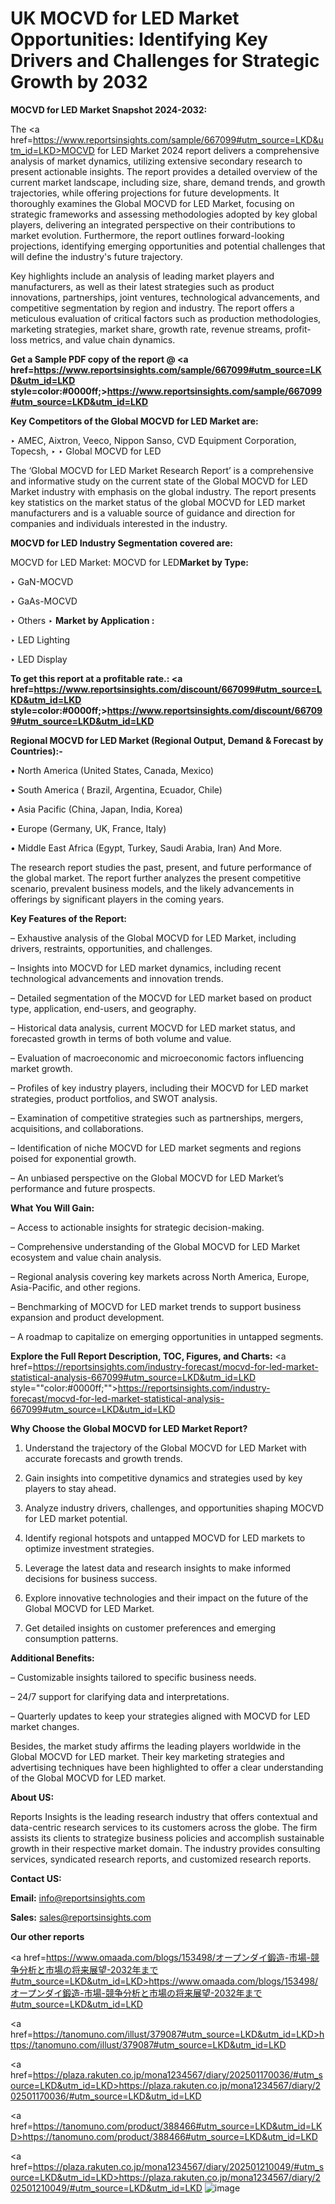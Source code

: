 # UK MOCVD for LED Market Opportunities: Identifying Key Drivers and Challenges for Strategic Growth by 2032

<strong>MOCVD for LED Market Snapshot 2024-2032:</strong>

The <a href=https://www.reportsinsights.com/sample/667099#utm_source=LKD&utm_id=LKD>MOCVD for LED Market 2024 report</a> delivers a comprehensive analysis of market dynamics, utilizing extensive secondary research to present actionable insights. The report provides a detailed overview of the current market landscape, including size, share, demand trends, and growth trajectories, while offering projections for future developments. It thoroughly examines the Global MOCVD for LED Market, focusing on strategic frameworks and assessing methodologies adopted by key global players, delivering an integrated perspective on their contributions to market evolution. Furthermore, the report outlines forward-looking projections, identifying emerging opportunities and potential challenges that will define the industry's future trajectory.

Key highlights include an analysis of leading market players and manufacturers, as well as their latest strategies such as product innovations, partnerships, joint ventures, technological advancements, and competitive segmentation by region and industry. The report offers a meticulous evaluation of critical factors such as production methodologies, marketing strategies, market share, growth rate, revenue streams, profit-loss metrics, and value chain dynamics.

<strong>Get a Sample PDF copy of the report @ <a href=https://www.reportsinsights.com/sample/667099#utm_source=LKD&utm_id=LKD style=color:#0000ff;>https://www.reportsinsights.com/sample/667099#utm_source=LKD&utm_id=LKD</a></strong>

<strong>Key Competitors of the Global MOCVD for LED Market are:</strong>

‣ AMEC, Aixtron, Veeco, Nippon Sanso, CVD Equipment Corporation, Topecsh,
‣ 
‣ Global MOCVD for LED

The ‘Global MOCVD for LED Market Research Report’ is a comprehensive and informative study on the current state of the Global MOCVD for LED Market industry with emphasis on the global industry. The report presents key statistics on the market status of the global MOCVD for LED market manufacturers and is a valuable source of guidance and direction for companies and individuals interested in the industry.

<strong>MOCVD for LED Industry Segmentation covered are:</strong>

MOCVD for LED Market: 
MOCVD for LED<strong>Market by Type:</strong>

‣ GaN-MOCVD

‣ GaAs-MOCVD

‣ Others
‣ 
<strong>Market by Application :</strong>

‣ LED Lighting

‣ LED Display

<strong>To get this report at a profitable rate.: <a href=https://www.reportsinsights.com/discount/667099#utm_source=LKD&utm_id=LKD style=color:#0000ff;>https://www.reportsinsights.com/discount/667099#utm_source=LKD&utm_id=LKD</a></strong>

<strong>Regional MOCVD for LED Market (Regional Output, Demand &amp; Forecast by Countries):-</strong>

• North America (United States, Canada, Mexico)

• South America ( Brazil, Argentina, Ecuador, Chile)

• Asia Pacific (China, Japan, India, Korea)

• Europe (Germany, UK, France, Italy)

• Middle East Africa (Egypt, Turkey, Saudi Arabia, Iran) And More.

The research report studies the past, present, and future performance of the global market. The report further analyzes the present competitive scenario, prevalent business models, and the likely advancements in offerings by significant players in the coming years.

<strong>Key Features of the Report:</strong>

– Exhaustive analysis of the Global MOCVD for LED Market, including drivers, restraints, opportunities, and challenges.

– Insights into MOCVD for LED market dynamics, including recent technological advancements and innovation trends.

– Detailed segmentation of the MOCVD for LED market based on product type, application, end-users, and geography.

– Historical data analysis, current MOCVD for LED market status, and forecasted growth in terms of both volume and value.

– Evaluation of macroeconomic and microeconomic factors influencing market growth.

– Profiles of key industry players, including their MOCVD for LED market strategies, product portfolios, and SWOT analysis.

– Examination of competitive strategies such as partnerships, mergers, acquisitions, and collaborations.

– Identification of niche MOCVD for LED market segments and regions poised for exponential growth.

– An unbiased perspective on the Global MOCVD for LED Market’s performance and future prospects.

<strong>What You Will Gain:</strong>

– Access to actionable insights for strategic decision-making.

– Comprehensive understanding of the Global MOCVD for LED Market ecosystem and value chain analysis.

– Regional analysis covering key markets across North America, Europe, Asia-Pacific, and other regions.

– Benchmarking of MOCVD for LED market trends to support business expansion and product development.

– A roadmap to capitalize on emerging opportunities in untapped segments.

<strong>Explore the Full Report Description, TOC, Figures, and Charts:</strong>
<a href=https://reportsinsights.com/industry-forecast/mocvd-for-led-market-statistical-analysis-667099#utm_source=LKD&utm_id=LKD style=""color:#0000ff;"">https://reportsinsights.com/industry-forecast/mocvd-for-led-market-statistical-analysis-667099#utm_source=LKD&utm_id=LKD</a>

<strong>Why Choose the Global MOCVD for LED Market Report?</strong>

1. Understand the trajectory of the Global MOCVD for LED Market with accurate forecasts and growth trends.

2. Gain insights into competitive dynamics and strategies used by key players to stay ahead.

3. Analyze industry drivers, challenges, and opportunities shaping MOCVD for LED market potential.

4. Identify regional hotspots and untapped MOCVD for LED markets to optimize investment strategies.

5. Leverage the latest data and research insights to make informed decisions for business success.

6. Explore innovative technologies and their impact on the future of the Global MOCVD for LED Market.

7. Get detailed insights on customer preferences and emerging consumption patterns.

<strong>Additional Benefits:</strong>

– Customizable insights tailored to specific business needs.

– 24/7 support for clarifying data and interpretations.

– Quarterly updates to keep your strategies aligned with MOCVD for LED market changes.

Besides, the market study affirms the leading players worldwide in the Global MOCVD for LED market. Their key marketing strategies and advertising techniques have been highlighted to offer a clear understanding of the Global MOCVD for LED market.

<strong><strong>About US</strong>:</strong>

Reports Insights is the leading research industry that offers contextual and data-centric research services to its customers across the globe. The firm assists its clients to strategize business policies and accomplish sustainable growth in their respective market domain. The industry provides consulting services, syndicated research reports, and customized research reports.

<strong>Contact US:</strong>

<p class=><b>Email:</b> <a href=mailto:info@reportsinsights.com>info@reportsinsights.com</a></p>
<p class=><b>Sales:</b> <a href=mailto:sales@reportsinsights.com>sales@reportsinsights.com</a></p>

<strong>Our other reports</strong>

<a href=https://www.omaada.com/blogs/153498/オープンダイ鍛造-市場-競争分析と市場の将来展望-2032年まで#utm_source=LKD&utm_id=LKD>https://www.omaada.com/blogs/153498/オープンダイ鍛造-市場-競争分析と市場の将来展望-2032年まで#utm_source=LKD&utm_id=LKD</a>

<a href=https://tanomuno.com/illust/379087#utm_source=LKD&utm_id=LKD>https://tanomuno.com/illust/379087#utm_source=LKD&utm_id=LKD</a>

<a href=https://plaza.rakuten.co.jp/mona1234567/diary/202501170036/#utm_source=LKD&utm_id=LKD>https://plaza.rakuten.co.jp/mona1234567/diary/202501170036/#utm_source=LKD&utm_id=LKD</a>

<a href=https://tanomuno.com/product/388466#utm_source=LKD&utm_id=LKD>https://tanomuno.com/product/388466#utm_source=LKD&utm_id=LKD</a>

<a href=https://plaza.rakuten.co.jp/mona1234567/diary/202501210049/#utm_source=LKD&utm_id=LKD>https://plaza.rakuten.co.jp/mona1234567/diary/202501210049/#utm_source=LKD&utm_id=LKD</a>
![image](https://github.com/user-attachments/assets/dc5f74a9-417b-44c5-8bb8-8686423d49ac)
